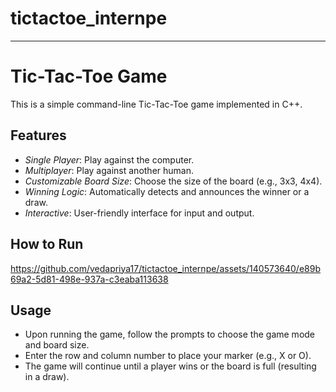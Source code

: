 # tictactoe_internpe
---

# Tic-Tac-Toe Game

This is a simple command-line Tic-Tac-Toe game implemented in C++.

## Features

- *Single Player*: Play against the computer.
- *Multiplayer*: Play against another human.
- *Customizable Board Size*: Choose the size of the board (e.g., 3x3, 4x4).
- *Winning Logic*: Automatically detects and announces the winner or a draw.
- *Interactive*: User-friendly interface for input and output.
## How to Run
https://github.com/vedapriya17/tictactoe_internpe/assets/140573640/e89b69a2-5d81-498e-937a-c3eaba113638

## Usage

- Upon running the game, follow the prompts to choose the game mode and board size.
- Enter the row and column number to place your marker (e.g., X or O).
- The game will continue until a player wins or the board is full (resulting in a draw).

